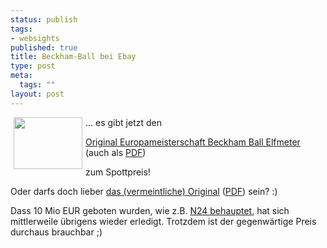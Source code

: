 ```yaml
--- 
status: publish
tags: 
- websights
published: true
title: Beckham-Ball bei Ebay
type: post
meta: 
  tags: ""
layout: post
---
```

<img width="110" height="83" border="0" hspace="5" align="left" src="/wp-content/olduploads/einmalig/beckham-ball.serendipityThumb.JPG" alt=""  />... es gibt jetzt den

<a href="http://cgi.ebay.de/ws/eBayISAPI.dll?ViewItem&category=13347&item=5109400347&rd=1" title="http://cgi.ebay.de/ws/eBayISAPI.dll?ViewItem&category=13347&item=5109400347&rd=1" onmouseover="window.status='http://cgi.ebay.de/ws/eBayISAPI.dll?ViewItem&category=13347&item=5109400347&rd=1';return true;" onmouseout="window.status='';return true;">Original Europameisterschaft Beckham Ball Elfmeter</a> (auch als <a href="http://www.magenson.de/data/fun/beckham-ball-ebay-falsch.pdf" title="http://www.magenson.de/data/fun/beckham-ball-ebay-falsch.pdf" onmouseover="window.status='http://www.magenson.de/data/fun/beckham-ball-ebay-falsch.pdf';return true;" onmouseout="window.status='';return true;">PDF</a>)

zum Spottpreis!


Oder darfs doch lieber <a href="http://cgi.es.ebay.com/ws/eBayISAPI.dll?ViewItem&item=3688276550" title="http://cgi.es.ebay.com/ws/eBayISAPI.dll?ViewItem&item=3688276550" onmouseover="window.status='http://cgi.es.ebay.com/ws/eBayISAPI.dll?ViewItem&item=3688276550';return true;" onmouseout="window.status='';return true;">das (vermeintliche) Original</a> (<a href="http://www.magenson.de/data/fun/beckham-ball-ebay-orig.pdf" title="http://www.magenson.de/data/fun/beckham-ball-ebay-orig.pdf" onmouseover="window.status='http://www.magenson.de/data/fun/beckham-ball-ebay-orig.pdf';return true;" onmouseout="window.status='';return true;">PDF</a>) sein? :)

Dass 10 Mio EUR geboten wurden, wie z.B. <a href="http://www.n24.de/boulevard/vip/?a2004071508491543509" title="http://www.n24.de/boulevard/vip/?a2004071508491543509" onmouseover="window.status='http://www.n24.de/boulevard/vip/?a2004071508491543509';return true;" onmouseout="window.status='';return true;">N24 behauptet</a>, hat sich mittlerweile übrigens wieder erledigt. Trotzdem ist der gegenwärtige Preis durchaus brauchbar ;)
